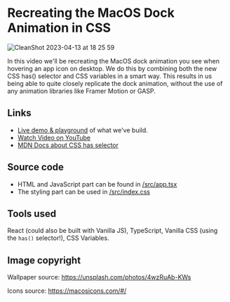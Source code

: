 # Recreating the MacOS Dock Animation in CSS

![CleanShot 2023-04-13 at 18 25 59](https://user-images.githubusercontent.com/2969573/231824293-25511563-6c89-480e-b841-ccd115aaf244.gif)


In this video we'll be recreating the MacOS dock animation you see when hovering an app icon on desktop. We do this by combining both the new CSS has() selector and CSS variables in a smart way. This results in us being able to quite closely replicate the dock animation, without the use of any animation libraries like Framer Motion or GASP.

## Links

* [Live demo & playground](https://www.frontend.fyi/v/macos-dock-hover-animation-with-css) of what we've build.
* [Watch Video on YouTube](https://youtu.be/_ZcIFTvLm64)
* [MDN Docs about CSS has selector](https://developer.mozilla.org/en-US/docs/Web/CSS/:has)

## Source code

* HTML and JavaScript part can be found in [/src/app.tsx](/src/App.tsx)
* The styling part can be used in [/src/index.css](/src/index.css)

## Tools used

React (could also be built with Vanilla JS), TypeScript, Vanilla CSS (using the `has()` selector!), CSS Variables.

## Image copyright

Wallpaper source: https://unsplash.com/photos/4wzRuAb-KWs

Icons source: https://macosicons.com/#/